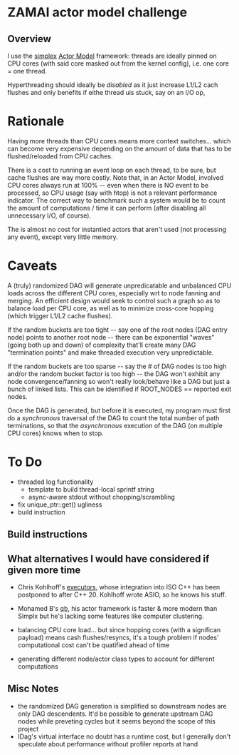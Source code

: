 
# ZAMAI actor model challenge


## Overview

I use the [simplex](https://github.com/kluete/simplex) [Actor Model](https://en.wikipedia.org/wiki/Actor_model) framework: threads are ideally pinned on CPU cores (with said core masked out from the kernel config), i.e. one core = one thread.

Hyperthreading should ideally be *disabled* as it just increase L1/L2 cach flushes and only benefits if eithe thread uis stuck, say on an I/O op,


# Rationale

Having more threads than CPU cores means more context switches... which can become very expensive depending on the amount of data that has to be flushed/reloaded from CPU caches.

There is a cost to running an event loop on each thread, to be sure, but cache flushes are way more costly. Note that, in an Actor Model, involved CPU cores always run at 100% -- even when there is NO event to be processed, so CPU usage (say with htop) is not a relevant performance indicator. The correct way to benchmark such a system would be to count the amount of computations / time it can perform (after disabling all unnecessary I/O, of course).

The is almost no cost for instantied actors that aren't used (not processing any event), except very little memory.


# Caveats

A (truly) randomized DAG will generate unpredicatable and unbalanced CPU loads across the different CPU cores, especially wrt to node fanning and merging. An efficient design would seek to control such a graph so as to balance load per CPU core, as well as to minimize cross-core hopping (which trigger L1/L2 cache flushes).

If the random buckets are too tight -- say one of the root nodes (DAG entry node) points to another root node -- there can be exponential "waves" (going both up and down) of complexity that'll create many DAG "termination points" and make threaded execution very unpredictable.

If the random buckets are too sparse -- say the # of DAG nodes is too high and/or the random bucket factor is too high -- the DAG won't exhibit any node convergence/fanning so won't really look/behave like a DAG but just a bunch of linked lists. This can be identified if ROOT_NODES == reported exit nodes.

Once the DAG is generated, but before it is executed, my program must first do a *synchronous* traversal of the DAG to count the total number of path terminations, so that the *asynchronous* execution of the DAG (on multiple CPU cores) knows when to stop.



# To Do

* threaded log functionality
  * template to build thread-local sprintf string
  * async-aware stdout without chopping/scrambling
* fix unique_ptr::get() ugliness
* build instruction


## Build instructions


## What alternatives I would have considered if given more time

* Chris Kohlhoff's [executors](https://github.com/executors/executors), whose integration into ISO C++ has been postponed to after C++ 20. Kohlhoff wrote ASIO, so he knows his stuff.
* Mohamed B's [qb](https://github.com/isndev/qb), his actor framework is faster & more modern than Simplx but he's lacking some features like computer clustering.

* balancing CPU core load... but since hopping cores (with a significan payload) means cash flushes/resyncs, it's a tough problem if nodes' computational cost can't be quatified ahead of time
* generating different node/actor class types to account for different computations


## Misc Notes

* the randomized DAG generation is simplified so downstream nodes are only DAG descendents. It'd be possible to generate upstream DAG nodes while preveting cycles but it seems beyond the scope of this project
* IDag's virtual interface no doubt has a runtime cost, but I generally don't speculate about performance without profiler reports at hand

